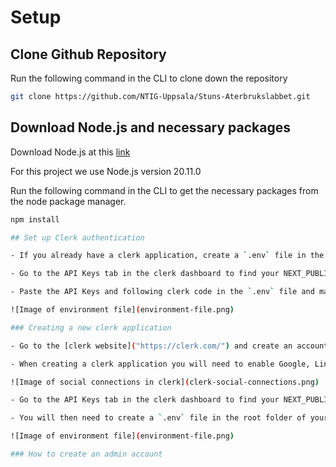 # Setup

## Clone Github Repository

Run the following command in the CLI to clone down the repository
```bash
git clone https://github.com/NTIG-Uppsala/Stuns-Aterbrukslabbet.git
```

## Download Node.js and necessary packages

Download Node.js at this [link](https://nodejs.org/en/download)

For this project we use Node.js version 20.11.0

Run the following command in the CLI to get the necessary packages from the node package manager.

```bash
npm install

## Set up Clerk authentication

- If you already have a clerk application, create a `.env` file in the root folder of the project.

- Go to the API Keys tab in the clerk dashboard to find your NEXT_PUBLIC_CLERK_PUBLISHABLE_KEY and the CLERK_SECRET_KEY.

- Paste the API Keys and following clerk code in the `.env` file and make sure the file looks like this.

![Image of environment file](environment-file.png)

### Creating a new clerk application

- Go to the [clerk website]("https://clerk.com/") and create an account and a clerk application if you do not already have one.

- When creating a clerk application you will need to enable Google, LinkedIn and email as sign in options. This can also be changed later in the User & Authentication tab in the clerk dashboard.

![Image of social connections in clerk](clerk-social-connections.png)

- Go to the API Keys tab in the clerk dashboard to find your NEXT_PUBLIC_CLERK_PUBLISHABLE_KEY and the CLERK_SECRET_KEY.

- You will then need to create a `.env` file in the root folder of your project. Paste the API Keys in there and following clerk code. Make sure your `.env` file looks like this.

![Image of environment file](environment-file.png)

### How to create an admin account

